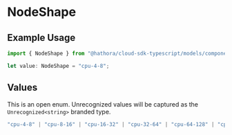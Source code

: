 # NodeShape

## Example Usage

```typescript
import { NodeShape } from "@hathora/cloud-sdk-typescript/models/components";

let value: NodeShape = "cpu-4-8";
```

## Values

This is an open enum. Unrecognized values will be captured as the `Unrecognized<string>` branded type.

```typescript
"cpu-4-8" | "cpu-8-16" | "cpu-16-32" | "cpu-32-64" | "cpu-64-128" | "cpu-4-16" | "cpu-8-32" | "cpu-16-64" | "cpu-32-128" | "gpu-l4-1-4-16" | "gpu-l4-1-12-48" | "gpu-l4-2-24-96" | "gpu-l4-4-48-192" | "gpu-l4-8-96-384" | Unrecognized<string>
```